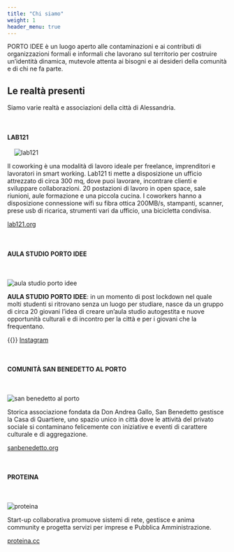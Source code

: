 ```yaml
---
title: "Chi siamo"
weight: 1
header_menu: true
---
```


PORTO IDEE è un luogo aperto alle contaminazioni e ai contributi di organizzazioni formali e informali che lavorano sul territorio per costruire un’identità dinamica, mutevole attenta ai bisogni e ai desideri della comunità e di chi ne fa parte.

## Le realtà presenti


Siamo varie realtà e associazioni della città di Alessandria.

&nbsp;

#### LAB121

&nbsp;
&nbsp;
![lab121](images/logo-lab121_lungo.png)
&nbsp;

Il coworking è una modalità di lavoro ideale per freelance, imprenditori e lavoratori in smart working. Lab121 ti mette a disposizione un ufficio attrezzato di circa 300 mq, dove puoi lavorare, incontrare clienti e sviluppare collaborazioni. 20 postazioni di lavoro in open space, sale riunioni, aule formazione e una piccola cucina. I coworkers hanno a disposizione connessione wifi su fibra ottica 200MB/s, stampanti, scanner, prese usb di ricarica, strumenti vari da ufficio, una bicicletta condivisa.
&nbsp;
&nbsp;

[lab121.org](https://lab121.org)

&nbsp;

#### AULA STUDIO PORTO IDEE

&nbsp;
&nbsp;

![aula studio porto idee](images/aula-studio.png)
&nbsp;

**AULA STUDIO PORTO IDEE**: in un momento di post lockdown nel quale molti studenti si ritrovano senza un luogo per studiare, nasce da un gruppo di circa 20 giovani l’idea di creare un’aula studio autogestita e nuove opportunità culturali e di incontro per la città e per i giovani che la frequentano.
&nbsp;
&nbsp;

{{<icon class="fa fa-instagram">}}&nbsp;[Instagram](https://instagram.com/aulastudio_portoidee_)

&nbsp;


#### COMUNITÀ SAN BENEDETTO AL PORTO

&nbsp;
&nbsp;

![san benedetto al porto](images/logo_sanbenedetto_250px.png)
&nbsp;

Storica associazione fondata da Don Andrea Gallo, San Benedetto gestisce la Casa di Quartiere, uno spazio unico in città dove le attività del privato sociale si contaminano felicemente con iniziative e eventi di carattere culturale e di aggregazione.
&nbsp;
&nbsp;

[sanbenedetto.org](https://sanbenedetto.org/)

&nbsp;


#### PROTEINA

&nbsp;
&nbsp;

![proteina](images/logo_proteina_250px.png)
&nbsp;

Start-up collaborativa promuove sistemi di rete, gestisce e anima community e progetta servizi per imprese e Pubblica Amministrazione.
&nbsp;
&nbsp;

[proteina.cc](http://www.proteina.cc/)
&nbsp;